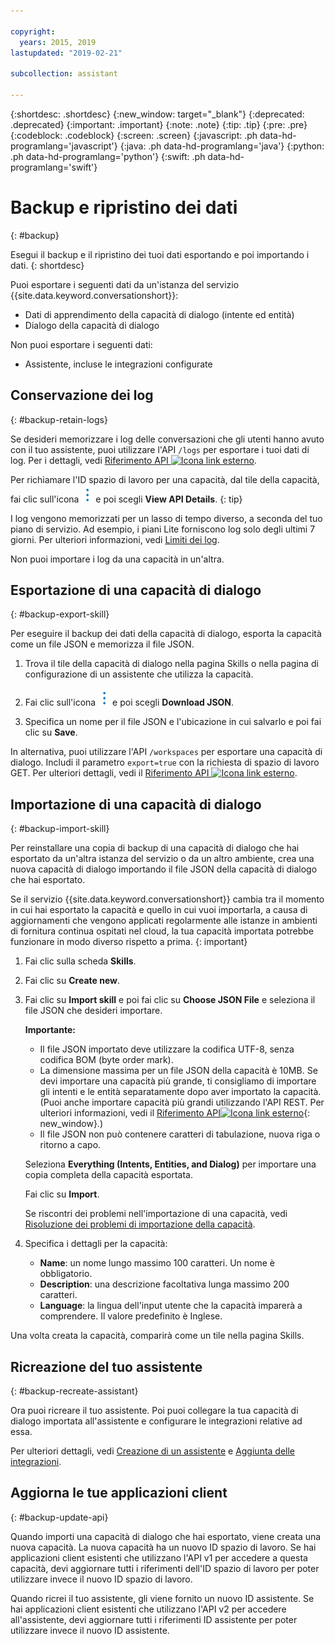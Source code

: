 ```yaml
---

copyright:
  years: 2015, 2019
lastupdated: "2019-02-21"

subcollection: assistant

---
```


{:shortdesc: .shortdesc}
{:new_window: target="_blank"}
{:deprecated: .deprecated}
{:important: .important}
{:note: .note}
{:tip: .tip}
{:pre: .pre}
{:codeblock: .codeblock}
{:screen: .screen}
{:javascript: .ph data-hd-programlang='javascript'}
{:java: .ph data-hd-programlang='java'}
{:python: .ph data-hd-programlang='python'}
{:swift: .ph data-hd-programlang='swift'}

# Backup e ripristino dei dati
{: #backup}

Esegui il backup e il ripristino dei tuoi dati esportando e poi importando i dati.
{: shortdesc}

Puoi esportare i seguenti dati da un'istanza del servizio {{site.data.keyword.conversationshort}}:

- Dati di apprendimento della capacità di dialogo (intente ed entità)
- Dialogo della capacità di dialogo

Non puoi esportare i seguenti dati:

<!--- Search skill -->
- Assistente, incluse le integrazioni configurate

## Conservazione dei log
{: #backup-retain-logs}

Se desideri memorizzare i log delle conversazioni che gli utenti hanno avuto con il tuo assistente, puoi utilizzare l'API `/logs` per esportare i tuoi dati di log. Per i dettagli, vedi [Riferimento API ![Icona link esterno](../../icons/launch-glyph.svg "Icona link esterno")](https://cloud.ibm.com/apidocs/assistant#list-log-events-in-a-workspace).

Per richiamare l'ID spazio di lavoro per una capacità, dal tile della capacità, fai clic sull'icona ![apri e chiudi elenco delle opzioni](images/kabob-beta.png) e poi scegli **View API Details**.
{: tip}

I log vengono memorizzati per un lasso di tempo diverso, a seconda del tuo piano di servizio. Ad esempio, i piani Lite forniscono log solo degli ultimi 7 giorni. Per ulteriori informazioni, vedi [Limiti dei log](/docs/services/assistant?topic=assistant-logs#logs-limits).

Non puoi importare i log da una capacità in un'altra. 

## Esportazione di una capacità di dialogo
{: #backup-export-skill}

Per eseguire il backup dei dati della capacità di dialogo, esporta la capacità come un file JSON e memorizza il file JSON. 

1.  Trova il tile della capacità di dialogo nella pagina Skills o nella pagina di configurazione di un assistente che utilizza la capacità. 

1.  Fai clic sull'icona ![apri e chiudi elenco delle opzioni](images/kabob-beta.png) e poi scegli **Download JSON**. 

1.  Specifica un nome per il file JSON e l'ubicazione in cui salvarlo e poi fai clic su **Save**.

In alternativa, puoi utilizzare l'API `/workspaces` per esportare una capacità di dialogo. Includi il parametro `export=true` con la richiesta di spazio di lavoro GET. Per ulteriori dettagli, vedi il [Riferimento API ![Icona link esterno](../../icons/launch-glyph.svg "Icona link esterno")](https://cloud.ibm.com/apidocs/assistant#get-information-about-a-workspace). 

## Importazione di una capacità di dialogo
{: #backup-import-skill}

Per reinstallare una copia di backup di una capacità di dialogo che hai esportato da un'altra istanza del servizio o da un altro ambiente, crea una nuova capacità di dialogo importando il file JSON della capacità di dialogo che hai esportato. 

Se il servizio {{site.data.keyword.conversationshort}} cambia tra il momento in cui hai esportato la capacità e quello in cui vuoi importarla, a causa di aggiornamenti che vengono applicati regolarmente alle istanze in ambienti di fornitura continua ospitati nel cloud, la tua capacità importata potrebbe funzionare in modo diverso rispetto a prima.
{: important}

1.  Fai clic sulla scheda **Skills**.

1.  Fai clic su **Create new**.

1.  Fai clic su **Import skill** e poi fai clic su **Choose JSON File** e seleziona il file JSON che desideri importare.

    **Importante:**

    - Il file JSON importato deve utilizzare la codifica UTF-8, senza codifica BOM (byte order mark).
    - La dimensione massima per un file JSON della capacità è 10MB. Se devi importare una capacità più grande, ti consigliamo di importare gli intenti e le entità separatamente dopo aver importato la capacità. (Puoi anche importare capacità più grandi utilizzando l'API REST. Per ulteriori informazioni, vedi il [Riferimento API![Icona link esterno](../../icons/launch-glyph.svg "Icona link esterno")](https://cloud.ibm.com/apidocs/assistant#create-workspace){: new_window}.)
    - Il file JSON non può contenere caratteri di tabulazione, nuova riga o ritorno a capo. 

    Seleziona **Everything (Intents, Entities, and Dialog)** per importare una copia completa della capacità esportata. 

    Fai clic su **Import**.

    Se riscontri dei problemi nell'importazione di una capacità, vedi [Risoluzione dei problemi di importazione della capacità](/docs/services/assistant?topic=assistant-skill-add#skill-add-import-errors).

1.  Specifica i dettagli per la capacità:

    - **Name**: un nome lungo massimo 100 caratteri. Un nome è obbligatorio.
    - **Description**: una descrizione facoltativa lunga massimo 200 caratteri.
    - **Language**: la lingua dell'input utente che la capacità imparerà a comprendere. Il valore predefinito è Inglese. 

Una volta creata la capacità, comparirà come un tile nella pagina Skills.

## Ricreazione del tuo assistente
{: #backup-recreate-assistant}

Ora puoi ricreare il tuo assistente. Poi puoi collegare la tua capacità di dialogo importata all'assistente e configurare le integrazioni relative ad essa. 

Per ulteriori dettagli, vedi [Creazione di un assistente](/docs/services/assistant?topic=assistant-assistant-add) e [Aggiunta delle integrazioni](/docs/services/assistant?topic=assistant-deploy-integration-add#deploy-integration-add-task).

## Aggiorna le tue applicazioni client
{: #backup-update-api}

Quando importi una capacità di dialogo che hai esportato, viene creata una nuova capacità. La nuova capacità ha un nuovo ID spazio di lavoro. Se hai applicazioni client esistenti che utilizzano l'API v1 per accedere a questa capacità, devi aggiornare tutti i riferimenti dell'ID spazio di lavoro per poter utilizzare invece il nuovo ID spazio di lavoro.

Quando ricrei il tuo assistente, gli viene fornito un nuovo ID assistente. Se hai applicazioni client esistenti che utilizzano l'API v2 per accedere all'assistente, devi aggiornare tutti i riferimenti ID assistente per poter utilizzare invece il nuovo ID assistente. 
